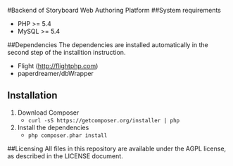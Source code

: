 #Backend of Storyboard Web Authoring Platform
##System requirements
- PHP >= 5.4
- MySQL >= 5.4

##Dependencies
The dependencies are installed automatically in the second step of the installtion instruction.
- Flight (http://flightphp.com)
- paperdreamer/dbWrapper
 

## Installation
1. Download Composer
	-  `curl -sS https://getcomposer.org/installer | php`
2. Install the dependencies
	- `php composer.phar install`


##Licensing
All files in this repository are available under the AGPL license, as described in the LICENSE document.
